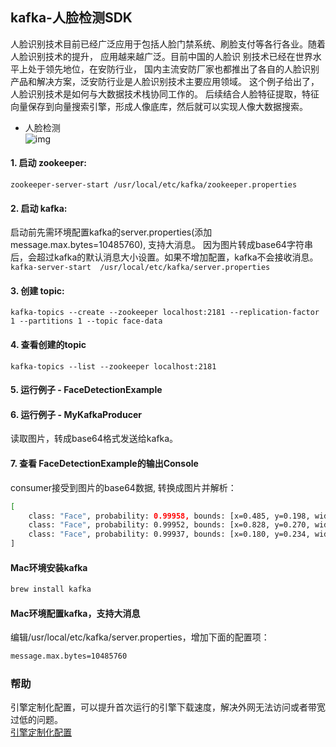 ## kafka-人脸检测SDK
人脸识别技术目前已经广泛应用于包括人脸门禁系统、刷脸支付等各行各业。随着人脸识别技术的提升，
应用越来越广泛。目前中国的人脸识 别技术已经在世界水平上处于领先地位，在安防行业，
国内主流安防厂家也都推出了各自的人脸识别产品和解决方案，泛安防行业是人脸识别技术主要应用领域。
这个例子给出了，人脸识别技术是如何与大数据技术栈协同工作的。
后续结合人脸特征提取，特征向量保存到向量搜索引擎，形成人像底库，然后就可以实现人像大数据搜索。
 
- 人脸检测    
![img](https://aias-home.oss-cn-beijing.aliyuncs.com/AIAS/bigdata_sdks/face_detection.jpeg)

#### 1. 启动 zookeeper:

`zookeeper-server-start /usr/local/etc/kafka/zookeeper.properties`

#### 2. 启动 kafka:
启动前先需环境配置kafka的server.properties(添加message.max.bytes=10485760), 支持大消息。
因为图片转成base64字符串后，会超过kafka的默认消息大小设置。如果不增加配置，kafka不会接收消息。
`kafka-server-start  /usr/local/etc/kafka/server.properties`

#### 3. 创建 topic:

`kafka-topics --create --zookeeper localhost:2181 --replication-factor 1 --partitions 1 --topic face-data`

#### 4. 查看创建的topic

`kafka-topics --list --zookeeper localhost:2181`

#### 5. 运行例子 - FaceDetectionExample

#### 6. 运行例子 - MyKafkaProducer
读取图片，转成base64格式发送给kafka。

#### 7. 查看 FaceDetectionExample的输出Console
consumer接受到图片的base64数据, 转换成图片并解析：
```bash
[
	class: "Face", probability: 0.99958, bounds: [x=0.485, y=0.198, width=0.122, height=0.230]
	class: "Face", probability: 0.99952, bounds: [x=0.828, y=0.270, width=0.116, height=0.225]
	class: "Face", probability: 0.99937, bounds: [x=0.180, y=0.234, width=0.119, height=0.231]
]
```

#### Mac环境安装kafka 
```bash
brew install kafka
```
#### Mac环境配置kafka，支持大消息 
编辑/usr/local/etc/kafka/server.properties，增加下面的配置项：
```bash
message.max.bytes=10485760
```

### 帮助 
引擎定制化配置，可以提升首次运行的引擎下载速度，解决外网无法访问或者带宽过低的问题。         
[引擎定制化配置](http://aias.top/engine_cpu.html)

